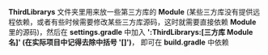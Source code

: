 
**ThirdLibrarys** 文件夹里用来放一些第三方库的 **Module** (某些三方库没有提供远程依赖，或者有些时候需要修改某些三方库源码，这时就需要直接依赖 **Module** 里的源码)，然后在 **settings.gradle** 中加入 **':ThirdLibrarys:[三方库 Module 名]' (在实际项目中记得去除中括号 '[]')**， 即可在 **build.gradle** 中依赖
